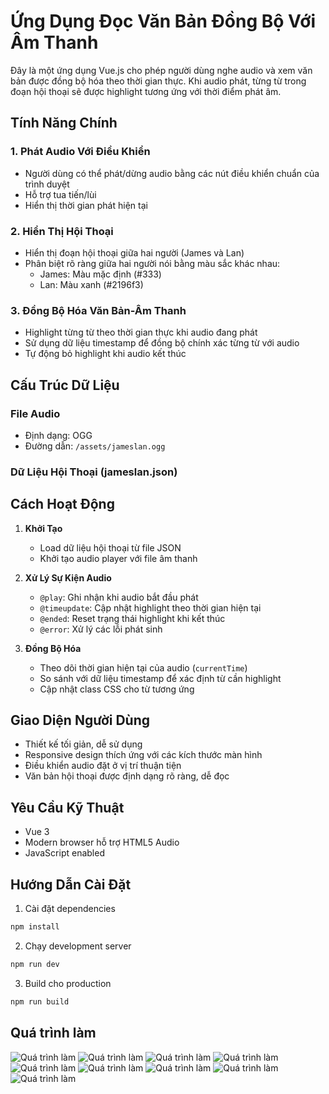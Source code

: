 # Ứng Dụng Đọc Văn Bản Đồng Bộ Với Âm Thanh

Đây là một ứng dụng Vue.js cho phép người dùng nghe audio và xem văn bản được đồng bộ hóa theo thời gian thực. Khi audio phát, từng từ trong đoạn hội thoại sẽ được highlight tương ứng với thời điểm phát âm.

## Tính Năng Chính

### 1. Phát Audio Với Điều Khiển

- Người dùng có thể phát/dừng audio bằng các nút điều khiển chuẩn của trình duyệt
- Hỗ trợ tua tiến/lùi
- Hiển thị thời gian phát hiện tại

### 2. Hiển Thị Hội Thoại

- Hiển thị đoạn hội thoại giữa hai người (James và Lan)
- Phân biệt rõ ràng giữa hai người nói bằng màu sắc khác nhau:
  - James: Màu mặc định (#333)
  - Lan: Màu xanh (#2196f3)

### 3. Đồng Bộ Hóa Văn Bản-Âm Thanh

- Highlight từng từ theo thời gian thực khi audio đang phát
- Sử dụng dữ liệu timestamp để đồng bộ chính xác từng từ với audio
- Tự động bỏ highlight khi audio kết thúc

## Cấu Trúc Dữ Liệu

### File Audio

- Định dạng: OGG
- Đường dẫn: `/assets/jameslan.ogg`

### Dữ Liệu Hội Thoại (jameslan.json)

## Cách Hoạt Động

1. **Khởi Tạo**

   - Load dữ liệu hội thoại từ file JSON
   - Khởi tạo audio player với file âm thanh

2. **Xử Lý Sự Kiện Audio**

   - `@play`: Ghi nhận khi audio bắt đầu phát
   - `@timeupdate`: Cập nhật highlight theo thời gian hiện tại
   - `@ended`: Reset trạng thái highlight khi kết thúc
   - `@error`: Xử lý các lỗi phát sinh

3. **Đồng Bộ Hóa**
   - Theo dõi thời gian hiện tại của audio (`currentTime`)
   - So sánh với dữ liệu timestamp để xác định từ cần highlight
   - Cập nhật class CSS cho từ tương ứng

## Giao Diện Người Dùng

- Thiết kế tối giản, dễ sử dụng
- Responsive design thích ứng với các kích thước màn hình
- Điều khiển audio đặt ở vị trí thuận tiện
- Văn bản hội thoại được định dạng rõ ràng, dễ đọc

## Yêu Cầu Kỹ Thuật

- Vue 3
- Modern browser hỗ trợ HTML5 Audio
- JavaScript enabled

## Hướng Dẫn Cài Đặt

1. Cài đặt dependencies

```bash
npm install
```

2. Chạy development server

```bash
npm run dev
```

3. Build cho production

```bash
npm run build
```

## Quá trình làm

![Quá trình làm](./public/screenshoots/1.jpg)
![Quá trình làm](./public/screenshoots/2.jpg)
![Quá trình làm](./public/screenshoots/3.jpg)
![Quá trình làm](./public/screenshoots/4.jpg)
![Quá trình làm](./public/screenshoots/5.jpg)
![Quá trình làm](./public/screenshoots/6.jpg)
![Quá trình làm](./public/screenshoots/7.jpg)
![Quá trình làm](./public/screenshoots/8.jpg)
![Quá trình làm](./public/screenshoots/9.jpg)
